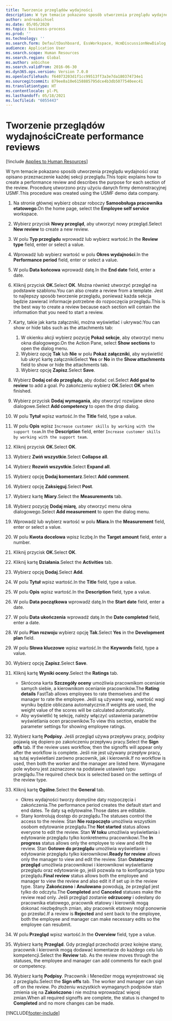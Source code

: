 ```yaml
---
title: Tworzenie przeglądów wydajności
description: W tym temacie pokazano sposób utworzenia przeglądu wydajności oraz opisano przeznaczenie każdej sekcji przeglądu.
author: andreabichsel
ms.date: 05/05/2020
ms.topic: business-process
ms.prod: ''
ms.technology: ''
ms.search.form: DefaultDashboard, EssWorkspace, HcmDiscussionNewDialog, HcmDiscussion, HcmDiscussionChangeSettings, HcmDiscussionAddGoalDialog, HcmTopicCreate, HcmMeasurementDetailDialog, HcmPerfJournalAdd, HcmEmployeeDevelopmentWorkspace
audience: Application User
ms.search.scope: Human Resources
ms.search.region: Global
ms.author: anbichse
ms.search.validFrom: 2016-06-30
ms.dyn365.ops.version: Version 7.0.0
ms.openlocfilehash: f64073203d1f1cc99513ff3a3e7da180374734e1
ms.sourcegitcommit: 879ee8a10e6158885795dce4b3db5077540eec41
ms.translationtype: HT
ms.contentlocale: pl-PL
ms.lasthandoff: 05/18/2021
ms.locfileid: "6055443"
---
```

# <a name="create-performance-reviews"></a><span data-ttu-id="20583-103">Tworzenie przeglądów wydajności</span><span class="sxs-lookup"><span data-stu-id="20583-103">Create performance reviews</span></span>

[!include [Applies to Human Resources](../includes/applies-to-hr.md)]


<span data-ttu-id="20583-104">W tym temacie pokazano sposób utworzenia przeglądu wydajności oraz opisano przeznaczenie każdej sekcji przeglądu.</span><span class="sxs-lookup"><span data-stu-id="20583-104">This topic explains how to create a performance review and describes the purpose for each section of the review.</span></span> <span data-ttu-id="20583-105">Procedurę utworzono przy użyciu danych firmy demonstracyjnej USMF.</span><span class="sxs-lookup"><span data-stu-id="20583-105">This procedure was created using the USMF demo data company.</span></span>

1. <span data-ttu-id="20583-106">Na stronie głównej wybierz obszar roboczy **Samoobsługa pracownika etatowego**.</span><span class="sxs-lookup"><span data-stu-id="20583-106">On the home page, select the **Employee self service** workspace.</span></span>
2. <span data-ttu-id="20583-107">Wybierz przycisk **Nowy przegląd**, aby utworzyć nowy przegląd.</span><span class="sxs-lookup"><span data-stu-id="20583-107">Select **New review** to create a new review.</span></span>
3. <span data-ttu-id="20583-108">W polu **Typ przeglądu** wprowadź lub wybierz wartość.</span><span class="sxs-lookup"><span data-stu-id="20583-108">In the **Review type** field, enter or select a value.</span></span>
4. <span data-ttu-id="20583-109">Wprowadź lub wybierz wartość w polu **Okres wydajności**.</span><span class="sxs-lookup"><span data-stu-id="20583-109">In the **Performance period** field, enter or select a value.</span></span>
5. <span data-ttu-id="20583-110">W polu **Data końcowa** wprowadź datę.</span><span class="sxs-lookup"><span data-stu-id="20583-110">In the **End date** field, enter a date.</span></span>
6. <span data-ttu-id="20583-111">Kliknij przycisk **OK**.</span><span class="sxs-lookup"><span data-stu-id="20583-111">Select **OK**.</span></span> <span data-ttu-id="20583-112">Można również utworzyć przegląd na podstawie szablonu.</span><span class="sxs-lookup"><span data-stu-id="20583-112">You can also create a review from a template.</span></span> <span data-ttu-id="20583-113">Jest to najlepszy sposób tworzenie przeglądu, ponieważ każda sekcja będzie zawierać informacje potrzebne do rozpoczęcia przeglądu.</span><span class="sxs-lookup"><span data-stu-id="20583-113">This is the best way to create a review because each section will contain the information that you need to start a review.</span></span>  
7. <span data-ttu-id="20583-114">Karty, takie jak karta załączniki, można wyświetlać i ukrywać:</span><span class="sxs-lookup"><span data-stu-id="20583-114">You can show or hide tabs such as the attachments tab:</span></span>

    1. <span data-ttu-id="20583-115">W okienku akcji wybierz pozycję **Pokaż sekcje**, aby otworzyć menu okna dialogowego.</span><span class="sxs-lookup"><span data-stu-id="20583-115">On the Action Pane, select **Show sections** to open the dialog menu.</span></span>
    1. <span data-ttu-id="20583-116">Wybierz opcję **Tak** lub **Nie** w polu **Pokaż załączniki**, aby wyświetlić lub ukryć kartę załączniki</span><span class="sxs-lookup"><span data-stu-id="20583-116">Select **Yes** or **No** in the **Show attachments** field to show or hide the attachments tab.</span></span>
    1. <span data-ttu-id="20583-117">Wybierz opcję **Zapisz**.</span><span class="sxs-lookup"><span data-stu-id="20583-117">Select **Save**.</span></span>

8. <span data-ttu-id="20583-118">Wybierz **Dodaj cel do przeglądu**, aby dodać cel.</span><span class="sxs-lookup"><span data-stu-id="20583-118">Select **Add goal to review** to add a goal.</span></span> <span data-ttu-id="20583-119">Po zakończeniu wybierz **OK**.</span><span class="sxs-lookup"><span data-stu-id="20583-119">Select **OK** when finished.</span></span>
9. <span data-ttu-id="20583-120">Wybierz przycisk **Dodaj wymagania**, aby otworzyć rozwijane okno dialogowe.</span><span class="sxs-lookup"><span data-stu-id="20583-120">Select **Add competency** to open the drop dialog.</span></span>
10. <span data-ttu-id="20583-121">W polu **Tytuł** wpisz wartość.</span><span class="sxs-lookup"><span data-stu-id="20583-121">In the **Title** field, type a value.</span></span>
11. <span data-ttu-id="20583-122">W polu **Opis** wpisz `Increase customer skills by working with the support team`.</span><span class="sxs-lookup"><span data-stu-id="20583-122">In the **Description** field, enter `Increase customer skills by working with the support team`.</span></span>
12. <span data-ttu-id="20583-123">Kliknij przycisk **OK**.</span><span class="sxs-lookup"><span data-stu-id="20583-123">Select **OK**.</span></span>
13. <span data-ttu-id="20583-124">Wybierz **Zwiń wszystkie**.</span><span class="sxs-lookup"><span data-stu-id="20583-124">Select **Collapse all**.</span></span>
14. <span data-ttu-id="20583-125">Wybierz **Rozwiń wszystkie**.</span><span class="sxs-lookup"><span data-stu-id="20583-125">Select **Expand all**.</span></span>
15. <span data-ttu-id="20583-126">Wybierz opcję **Dodaj komentarz**.</span><span class="sxs-lookup"><span data-stu-id="20583-126">Select **Add comment**.</span></span>
16. <span data-ttu-id="20583-127">Wybierz opcję **Zaksięguj**.</span><span class="sxs-lookup"><span data-stu-id="20583-127">Select **Post**.</span></span>
17. <span data-ttu-id="20583-128">Wybierz kartę **Miary**.</span><span class="sxs-lookup"><span data-stu-id="20583-128">Select the **Measurements** tab.</span></span>
18. <span data-ttu-id="20583-129">Wybierz pozycję **Dodaj miarę**, aby otworzyć menu okna dialogowego.</span><span class="sxs-lookup"><span data-stu-id="20583-129">Select **Add measurement** to open the dialog menu.</span></span>
19. <span data-ttu-id="20583-130">Wprowadź lub wybierz wartość w polu **Miara**.</span><span class="sxs-lookup"><span data-stu-id="20583-130">In the **Measurement** field, enter or select a value.</span></span>
26. <span data-ttu-id="20583-131">W polu **Kwota docelowa** wpisz liczbę.</span><span class="sxs-lookup"><span data-stu-id="20583-131">In the **Target amount** field, enter a number.</span></span>
20. <span data-ttu-id="20583-132">Kliknij przycisk **OK**.</span><span class="sxs-lookup"><span data-stu-id="20583-132">Select **OK**.</span></span>
21. <span data-ttu-id="20583-133">Kliknij kartę **Działania**.</span><span class="sxs-lookup"><span data-stu-id="20583-133">Select the **Activities** tab.</span></span>
22. <span data-ttu-id="20583-134">Wybierz opcję **Dodaj**.</span><span class="sxs-lookup"><span data-stu-id="20583-134">Select **Add**.</span></span>
23. <span data-ttu-id="20583-135">W polu **Tytuł** wpisz wartość.</span><span class="sxs-lookup"><span data-stu-id="20583-135">In the **Title** field, type a value.</span></span>
24. <span data-ttu-id="20583-136">W polu **Opis** wpisz wartość.</span><span class="sxs-lookup"><span data-stu-id="20583-136">In the **Description** field, type a value.</span></span>
25. <span data-ttu-id="20583-137">W polu **Data początkowa** wprowadź datę.</span><span class="sxs-lookup"><span data-stu-id="20583-137">In the **Start date** field, enter a date.</span></span>
26. <span data-ttu-id="20583-138">W polu **Data ukończenia** wprowadź datę.</span><span class="sxs-lookup"><span data-stu-id="20583-138">In the **Date completed** field, enter a date.</span></span>
27. <span data-ttu-id="20583-139">W polu **Plan rozwoju** wybierz opcję **Tak**.</span><span class="sxs-lookup"><span data-stu-id="20583-139">Select **Yes** in the **Development plan** field.</span></span>
28. <span data-ttu-id="20583-140">W polu **Słowa kluczowe** wpisz wartość.</span><span class="sxs-lookup"><span data-stu-id="20583-140">In the **Keywords** field, type a value.</span></span>
29. <span data-ttu-id="20583-141">Wybierz opcję **Zapisz**.</span><span class="sxs-lookup"><span data-stu-id="20583-141">Select **Save**.</span></span>
30. <span data-ttu-id="20583-142">Kliknij kartę **Wyniki oceny**.</span><span class="sxs-lookup"><span data-stu-id="20583-142">Select the **Ratings** tab.</span></span>  

    - <span data-ttu-id="20583-143">Skrócona karta **Szczegóły oceny** umożliwia pracownikom ocenianie samych siebie, a kierownikom ocenianie pracowników.</span><span class="sxs-lookup"><span data-stu-id="20583-143">The **Rating details** FastTab allows employees to rate themselves and the manager to rate the employee.</span></span> <span data-ttu-id="20583-144">Jeśli są używane wagi, wartość wagi wyniku będzie obliczana automatycznie.</span><span class="sxs-lookup"><span data-stu-id="20583-144">If weights are used, the weight value of the scores will be calculated automatically.</span></span>  
    - <span data-ttu-id="20583-145">Aby wyświetlić tę sekcję, należy włączyć ustawienia parametrów wyświetlania ocen pracowników.</span><span class="sxs-lookup"><span data-stu-id="20583-145">To view this section, enable the parameter settings for showing employee ratings.</span></span>  

31. <span data-ttu-id="20583-146">Wybierz kartę **Podpisy**. Jeśli przegląd używa przepływu pracy, podpisy pojawią się dopiero po zakończeniu przepływu pracy.</span><span class="sxs-lookup"><span data-stu-id="20583-146">Select the **Sign offs** tab. If the review uses workflow, then the signoffs will appear only after the workflow is complete.</span></span> <span data-ttu-id="20583-147">Jeśli nie jest używany przepływ pracy, są tutaj wyświetlani zarówno pracownik, jak i kierownik.</span><span class="sxs-lookup"><span data-stu-id="20583-147">If no workflow is used, then both the worker and the manager are listed here.</span></span> <span data-ttu-id="20583-148">Wymagane pole wyboru jest zaznaczone na podstawie ustawień typu przeglądu.</span><span class="sxs-lookup"><span data-stu-id="20583-148">The required check box is selected based on the settings of the review type.</span></span>  
32. <span data-ttu-id="20583-149">Kliknij kartę **Ogólne**.</span><span class="sxs-lookup"><span data-stu-id="20583-149">Select the **General** tab.</span></span>

    - <span data-ttu-id="20583-150">Okres wydajności tworzy domyślne daty rozpoczęcia i zakończenia.</span><span class="sxs-lookup"><span data-stu-id="20583-150">The performance period creates the default start and end dates.</span></span> <span data-ttu-id="20583-151">Te daty są edytowalne.</span><span class="sxs-lookup"><span data-stu-id="20583-151">Those dates are editable.</span></span>  
    - <span data-ttu-id="20583-152">Stany kontrolują dostęp do przeglądu.</span><span class="sxs-lookup"><span data-stu-id="20583-152">The statuses control the access to the review.</span></span> <span data-ttu-id="20583-153">Stan **Nie rozpoczęto** umożliwia wszystkim osobom edytowanie przeglądu.</span><span class="sxs-lookup"><span data-stu-id="20583-153">The **Not started** status allows everyone to edit the review.</span></span> <span data-ttu-id="20583-154">Stan **W toku** umożliwia wyświetlania i edytowanie przeglądu tylko konkretnemu pracownikowi.</span><span class="sxs-lookup"><span data-stu-id="20583-154">The **In progress** status allows only the employee to view and edit the review.</span></span> <span data-ttu-id="20583-155">Stan **Gotowe do przeglądu** umożliwia wyświetlanie i edytowanie przeglądu tylko kierownikowi.</span><span class="sxs-lookup"><span data-stu-id="20583-155">**Ready for review** allows only the manager to view and edit the review.</span></span> <span data-ttu-id="20583-156">Stan **Ostateczny przegląd** umożliwia pracownikowi i kierownikowi wyświetlanie przeglądu oraz edytowanie go, jeśli pozwala na to konfiguracja typu przeglądu.</span><span class="sxs-lookup"><span data-stu-id="20583-156">**Final review** status allows both the employee and manager to view the review and also edit it if set up in the review type.</span></span> <span data-ttu-id="20583-157">Stany **Zakończono** i **Anulowano** powodują, że przegląd jest tylko do odczytu.</span><span class="sxs-lookup"><span data-stu-id="20583-157">The **Completed** and **Canceled** statuses make the review read only.</span></span> <span data-ttu-id="20583-158">Jeśli przegląd zostanie **odrzucony** i odesłany do pracownika etatowego, pracownik etatowy i kierownik mogą dokonać niezbędnych zmian, aby pracownik etatowy mógł ponownie go przesłać.</span><span class="sxs-lookup"><span data-stu-id="20583-158">If a review is **Rejected** and sent back to the employee, both the employee and manager can make necessary edits so the employee can resubmit.</span></span>

33. <span data-ttu-id="20583-159">W polu **Przegląd** wpisz wartość.</span><span class="sxs-lookup"><span data-stu-id="20583-159">In the **Overview** field, type a value.</span></span>
34. <span data-ttu-id="20583-160">Wybierz kartę **Przegląd**. Gdy przegląd przechodzi przez kolejne stany, pracownik i kierownik mogą dodawać komentarze do każdego celu lub kompetencji.</span><span class="sxs-lookup"><span data-stu-id="20583-160">Select the **Review** tab. As the review moves through the statuses, the employee and manager can add comments for each goal or competency.</span></span>  
35. <span data-ttu-id="20583-161">Wybierz kartę **Podpisy**. Pracownik i Menedżer mogą wyrejestrować się z przeglądu.</span><span class="sxs-lookup"><span data-stu-id="20583-161">Select the **Sign offs** tab. The worker and manager can sign off on the review.</span></span> <span data-ttu-id="20583-162">Po złożeniu wszystkich wymaganych podpisów stan zmienia się na **Zakończono** i nie można wprowadzać więcej zmian.</span><span class="sxs-lookup"><span data-stu-id="20583-162">When all required signoffs are complete, the status is changed to **Completed** and no more changes can be made.</span></span>  



[!INCLUDE[footer-include](../includes/footer-banner.md)]